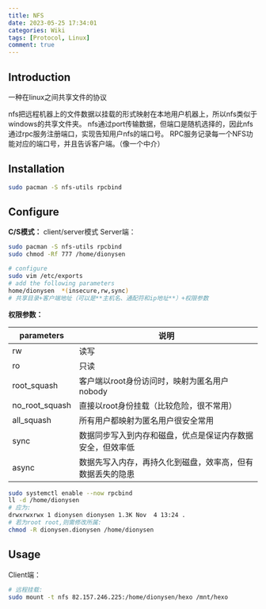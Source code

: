 ```yaml
---
title: NFS
date: 2023-05-25 17:34:01
categories: Wiki
tags: [Protocol, Linux]
comment: true
---
```


## Introduction

一种在linux之间共享文件的协议

nfs把远程机器上的文件数据以挂载的形式映射在本地用户机器上，所以nfs类似于windows的共享文件夹。
nfs通过port传输数据，但端口是随机选择的，因此nfs通过rpc服务注册端口，实现告知用户nfs的端口号。
RPC服务记录每一个NFS功能对应的端口号，并且告诉客户端。（像一个中介）

<!--more-->

## Installation

```bash
sudo pacman -S nfs-utils rpcbind
```

## Configure

**C/S模式：** client/server模式
Server端：

```bash
sudo pacman -S nfs-utils rpcbind
sudo chmod -Rf 777 /home/dionysen

# configure
sudo vim /etc/exports
# add the following parameters
home/dionysen  *(insecure,rw,sync)
# 共享目录+客户端地址（可以是**主机名、通配符和ip地址**）+权限参数
```

**权限参数：**

| parameters     | 说明                                                       |
| -------------- | ---------------------------------------------------------- |
| rw             | 读写                                                       |
| ro             | 只读                                                       |
| root_squash    | 客户端以root身份访问时，映射为匿名用户nobody               |
| no_root_squash | 直接以root身份挂载（比较危险，很不常用）                   |
| all_squash     | 所有用户都映射为匿名用户很安全常用                         |
| sync           | 数据同步写入到内存和磁盘，优点是保证内存数据安全，但效率低 |
| async          | 数据先写入内存，再持久化到磁盘，效率高，但有数据丢失的隐患 |

```bash
sudo systemctl enable --now rpcbind 
ll -d /home/dionysen
# 应为:
drwxrwxrwx 1 dionysen dionysen 1.3K Nov  4 13:24 .
# 若为root root,则需修改所属:
chmod -R dionysen.dionysen /home/dionysen
```

## Usage

Client端：

```bash
# 远程挂载:
sudo mount -t nfs 82.157.246.225:/home/dionysen/hexo /mnt/hexo
```
